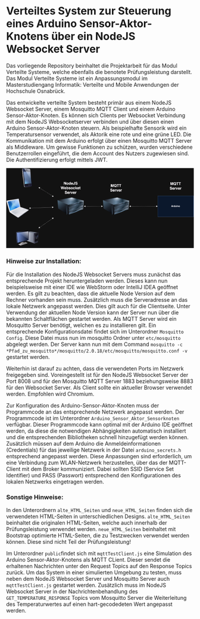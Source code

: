 # Verteiltes System zur Steuerung eines Arduino Sensor-Aktor-Knotens über ein NodeJS Websocket Server

Das vorliegende Repository beinhaltet die Projektarbeit für das Modul Verteilte Systeme, welche ebenfalls die benotete Prüfungsleistung darstellt. Das Modul Verteilte Systeme ist ein Anpassungsmodul im Masterstudiengang Informatik: Verteilte und Mobile Anwendungen der Hochschule Osnabrück.

Das entwickelte verteilte System besteht primär aus einem NodeJS Websocket Server, einem Mosquitto MQTT Client und einem Arduino Sensor-Aktor-Knoten. Es können sich Clients per Websocket Verbindung mit dem NodeJS Websocketserver verbinden und über diesen einen Arduino Sensor-Aktor-Knoten steuern. Als beispielhafte Sensorik wird ein Temperatursensor verwendet, als Aktorik eine rote und eine grüne LED. Die Kommunikation mit dem Arduino erfolgt über einen Mosquitto MQTT Server als Middleware. Um gewisse Funktionen zu schützen, wurden verschiedene Benutzerrollen eingeführt, die dem Account des Nutzers zugewiesen sind. Die Authentifizierung erfolgt mittels JWT.

<img src='https://github.com/FrederikHuevet/VS_Abschlussprojekt/blob/main/Distributed_System_Topology_XL.png' align: center>

### Hinweise zur Installation:

Für die Installation des NodeJS Websocket Servers muss zunächst das entsprechende Projekt heruntergeladen werden. Dieses kann nun beispielsweise mit einer IDE wie WebStorm oder IntelliJ IDEA geöffnet werden. Es gilt zu beachten, dass die aktuelle Node Version auf dem Rechner vorhanden sein muss. Zusätzlich muss die Serveradresse an das lokale Netzwerk angepasst werden. Dies gilt auch für die Clientseite. Unter Verwendung der aktuellen Node Version kann der Server nun über die bekannten Schaltflächen gestartet werden.
Als MQTT Server wird ein Mosquitto Server benötigt, welchen es zu installieren gilt. Ein entsprechende Konfigurationsdatei findet sich im Unterordner ```Mosquitto Config```. Diese Datei muss nun im mosquitto Ordner unter ```etc/mosquitto``` abgelegt werden. Der Server kann nun mit dem Command ```mosquitto -c *Pfad_zu_mosquitto*/mosquitto/2.0.18/etc/mosquitto/mosquitto.conf -v``` gestartet werden. 

Weiterhin ist darauf zu achten, dass die verwendeten Ports im Netzwerk freigegeben sind. Voreingestellt ist für den NodeJS Websocket Server der Port 8008 und für den Mosquitto MQTT Server 1883 beziehungsweise 8883 für den Websocket Server.
Als Client sollte ein aktueller Browser verwendet werden. Empfohlen wird Chromium.

Zur Konfiguration des Arduino-Sensor-Aktor-Knoten muss der Programmcode an das entsprechende Netzwerk angepasst werden. Der Programmcode ist im Unterordner ```Arduino_Sensor_Aktor_Sensorknoten``` verfügbar. Dieser Programmcode kann optimal mit der Arduino IDE geöffnet werden, da diese die notwendigen Abhängigkeiten automatisch installiert und die entsprechenden Bibliotheken schnell hinzugefügt werden können. Zusätzlich müssen auf dem Arduino die Anmeldeinformationen (Credentials) für das jeweilige Netzwerk in der Datei ```arduino_secrets.h``` entsprechend angepasst werden. Diese Anpassungen sind erforderlich, um eine Verbindung zum WLAN-Netzwerk herzustellen, über das der MQTT-Client mit dem Broker kommuniziert. Dabei sollten SSID (Service Set Identifier) und PASS (Passwort) entsprechend den Konfigurationen des lokalen Netzwerks eingetragen werden.

### Sonstige Hinweise:

In den Unterordnern ```alte_HTML_Seiten``` und ```neue_HTML_Seiten``` finden sich die verwendeten HTML-Seiten in unterschiedlichen Designs. ```alte_HTML_Seiten``` beinhaltet die originalen HTML-Seiten, welche auch innerhalb der Prüfungsleistung verwendet werden. ```neue_HTML_Seiten``` beinhaltet mit Bootstrap optimierte HTML-Seiten, die zu Testzwecken verwendet werden können. Diese sind nicht Teil der Prüfungsleistung!

Im Unterordner ```public```findet sich mit ```mqttTestClient.js``` eine Simulation des Arduino Sensor-Aktor-Knotens als MQTT CLient. Dieser sendet die erhaltenen Nachrichten unter den Request Topics auf den Response Topics zurück. Um das System in einer simulierten Umgebung zu testen, muss neben dem NodeJS Websocket Server und Mosquitto Server auch  ```mqttTestClient.js``` gestartet werden. Zusätzlich muss im NodeJS Websocket Server in der Nachrichtenbehandlung des ```GET_TEMPERATURE_RESPONSE``` Topics vom Mosquitto Server die Weiterleitung des Temperaturwertes auf einen hart-gecodedeten Wert angepasst werden.

